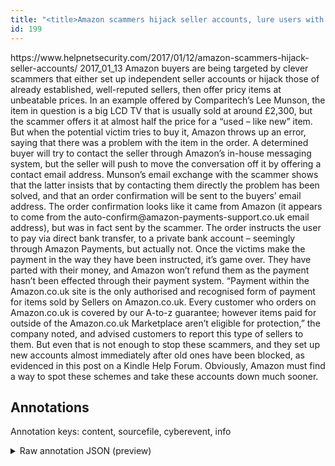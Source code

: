 ```yaml
---
title: "<title>Amazon scammers hijack seller accounts, lure users with good deals - Help Net Security</title>"
id: 199
---
```


<title>Amazon scammers hijack seller accounts, lure users with good deals - Help Net Security</title>
<source> https://www.helpnetsecurity.com/2017/01/12/amazon-scammers-hijack-seller-accounts/ </source>
<date> 2017_01_13 </date>
<text>
Amazon buyers are being targeted by clever scammers that either set up independent seller accounts or hijack those of already established, well-reputed sellers, then offer pricy items at unbeatable prices.
In an example offered by Comparitech’s Lee Munson, the item in question is a big LCD TV that is usually sold at around £2,300, but the scammer offers it at almost half the price for a “used – like new” item.
But when the potential victim tries to buy it, Amazon throws up an error, saying that there was a problem with the item in the order.
A determined buyer will try to contact the seller through Amazon’s in-house messaging system, but the seller will push to move the conversation off it by offering a contact email address.
Munson’s email exchange with the scammer shows that the latter insists that by contacting them directly the problem has been solved, and that an order confirmation will be sent to the buyers’ email address.
The order confirmation looks like it came from Amazon (it appears to come from the auto-confirm@amazon-payments-support.co.uk email address), but was in fact sent by the scammer.
The order instructs the user to pay via direct bank transfer, to a private bank account – seemingly through Amazon Payments, but actually not.
Once the victims make the payment in the way they have been instructed, it’s game over.
They have parted with their money, and Amazon won’t refund them as the payment hasn’t been effected through their payment system.
“Payment within the Amazon.co.uk site is the only authorised and recognised form of payment for items sold by Sellers on Amazon.co.uk.
Every customer who orders on Amazon.co.uk is covered by our A-to-z guarantee; however items paid for outside of the Amazon.co.uk Marketplace aren’t eligible for protection,” the company noted, and advised customers to report this type of sellers to them.
But even that is not enough to stop these scammers, and they set up new accounts almost immediately after old ones have been blocked, as evidenced in this post on a Kindle Help Forum.
Obviously, Amazon must find a way to spot these schemes and take these accounts down much sooner.
</text>



## Annotations

Annotation keys: content, sourcefile, cyberevent, info

<details>
<summary>Raw annotation JSON (preview)</summary>

```json
{
  "content": "Amazon buyers are being targeted by clever scammers that either set up independent seller accounts or hijack those of already established, well-reputed sellers, then offer pricy items at unbeatable prices. In an example offered by Comparitech\u2019s Lee Munson, the item in question is a big LCD TV that is usually sold at around \u00a32,300, but the scammer offers it at almost half the price for a \u201cused \u2013 like new\u201d item. But when the potential victim tries to buy it, Amazon throws up an error, saying that there was a problem with the item in the order. A determined buyer will try to contact the seller through Amazon\u2019s in-house messaging system, but the seller will push to move the conversation off it by offering a contact email address. Munson\u2019s email exchange with the scammer shows that the latter insists that by contacting them directly the problem has been solved, and that an order confirmation will be sent to the buyers\u2019 email address. The order confirmation looks like it came from Amazon (it appears to come from the auto-confirm@amazon-payments-support.co.uk email address), but was in fact sent by the scammer. The order instructs the user to pay via direct bank transfer, to a private bank account \u2013 seemingly through Amazon Payments, but actually not. Once the victims make the payment in the way they have been instructed, it\u2019s game over. They have parted with their money, and Amazon won\u2019t refund them as the payment hasn\u2019t been effected through their payment system. \u201cPayment within the Amazon.co.uk site is the only authorised and recognised form of payment for items sold by Sellers on Amazon.co.uk. Every customer who orders on Amazon.co.uk is covered by our A-to-z guarantee; however items paid for outside of the Amazon.co.uk Marketplace aren\u2019t eligible for protection,\u201d the company noted, and advised customers to report this type of sellers to them. But even that is not enough to stop these scammers, and they set up new accounts almost immediately after old ones have been blocked, as evidenced in this post on a Kindle Help Forum. Obviously, Amazon must find a way to spot these schemes and take these accounts down much sooner",
  "sourcefile": "199.txt",
  "cyberevent": {
    "hopper": [
      {
        "index": 0,
        "relation": "Same",
        "events": [
          {
            "index": "E1",
            "type": "Attack",
            "realis": "Generic",
            "nugget": {
              "startOffset": 966,
              "index": "T3",
              "endOffset": 976,
              "text": "looks like"
            },
            "argument": [
              {
                "index": "T8",
                "text": "The order confirmation",
                "endOffset": 965,
                "role": {
                  "type": "Tool"
                },
                "startOffset": 943,
                "type": "File"
              }
            ],
            "subtype": "Phishing"
          },
          {
            "index": "E2",
            "type": "Attack",
            "realis": "Generic",
            "nugget": {
              "startOffset": 980,
              "index": "T5",
              "endOffset": 989,
              "text": "came from"
            },
            "argument": [
              {
                "index": "T7",
                "external_reference": {
                  "dbpediaURI": "http://dbpedia.org/resource/Amazon_Video",
                  "wikidataid": "Q4740856"
                },
                "endOffset": 996,
                "role": {
                  "type": "Trusted-Entity"
                },
                "text": "Amazon",
                "startOffset": 990,
                "type": "Organization"
              },
              {
                "index": "T2",
                "text": "it",
                "endOffset": 979,
                "role": {
                  "type": "Tool"
                },
       
```
</details>
